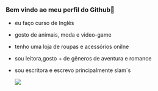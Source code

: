 ### Bem vindo ao meu perfil do Github👋


- eu faço curso de Inglês
- gosto de animais, moda e video-game
- tenho uma loja de roupas e acessórios onilne
- sou leitora,gosto + de gêneros de aventura e romance
- sou escritora e escrevo principalmente slam´s

  ![](https://media1.tenor.com/m/eOBwhgtS3mwAAAAC/dog-smile.gif)
